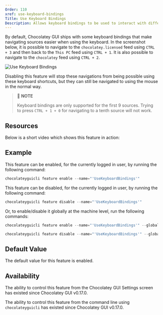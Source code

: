 ```yaml
---
Order: 110
xref: use-keyboard-bindings
Title: Use Keyboard Bindings
Description: Allows keyboard bindings to be used to interact with different areas of the Chocolatey GUI User Interface
---
```


By default, Chocolatey GUI ships with some keyboard bindings that make navigating sources easier when using the
keyboard.  In the screenshot below, it is possible to navigate to the `chocolatey.licensed` feed using `CTRL + 3` and
then back to the `This PC` feed using `CTRL + 1`.  It is also possible to navigate to the `chocolatey` feed using
`CTRL + 2`.

![Use Keyboard Bindings](/assets/images/chocolatey-gui/feature_use_keyboard_bindings.png "Use Keyboard Bindings")

Disabling this feature will stop these navigations from being possible using these keyboard shortcuts, but they can
still be navigated to using the mouse in the normal way.

> :memo: **NOTE**
>
>Keyboard bindings are only supported for the first 9 sources.  Trying to press `CTRL + 1 + 0` for navigating to a tenth source will not work.

## Resources

Below is a short video which shows this feature in action:

## Example

This feature can be enabled, for the currently logged in user, by running the following command:

```powershell
chocolateyguicli feature enable --name="'UseKeyboardBindings'"
```

This feature can be disabled, for the currently logged in user, by running the following command:

```powershell
chocolateyguicli feature disable --name="'UseKeyboardBindings'"
```

Or, to enable/disable it globally at the machine level, run the following commands:

```powershell
chocolateyguicli feature enable --name="'UseKeyboardBindings'" --global

chocolateyguicli feature disable --name="'UseKeyboardBindings'" --global
```

## Default Value

The default value for this feature is enabled.

## Availability

The ability to control this feature from the Chocolatey GUI Settings screen has existed since Chocolatey GUI v0.17.0.

The ability to control this feature from the command line using `chocolateyguicli` has existed since Chocolatey GUI
v0.17.0.
